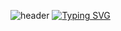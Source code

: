 ![header](https://capsule-render.vercel.app/api?type=waving&height=100&color=gradient&textBg=false&fontAlignY=39&descAlignY=61&section=header&reversal=false)
[![Typing SVG](https://readme-typing-svg.demolab.com?font=Fira+Code&pause=1000&center=true&vCenter=true&random=false&width=435&lines=Too+Salty+Github)](https://git.io/typing-svg)

<!--
**TooSalty0000/TooSalty0000** is a ✨ _special_ ✨ repository because its `README.md` (this file) appears on your GitHub profile.

Here are some ideas to get you started:

- 🔭 I’m currently working on ...
- 🌱 I’m currently learning ...
- 👯 I’m looking to collaborate on ...
- 🤔 I’m looking for help with ...
- 💬 Ask me about ...
- 📫 How to reach me: ...
- 😄 Pronouns: ...
- ⚡ Fun fact: ...
-->
